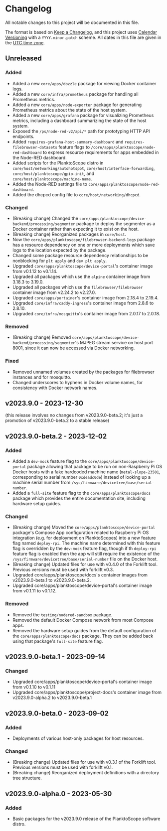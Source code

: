 # Changelog

All notable changes to this project will be documented in this file.

The format is based on [Keep a Changelog](https://keepachangelog.com/en/1.0.0/),
and this project uses [Calendar Versioning](https://calver.org/) with a `YYYY.minor.patch` scheme.
All dates in this file are given in the [UTC time zone](https://en.wikipedia.org/wiki/Coordinated_Universal_Time).

## Unreleased

### Added

- Added a new `core/apps/dozzle` package for viewing Docker container logs.
- Added a new `core/infra/prometheus` package for handling all Prometheus metrics.
- Added a new `core/apps/node-exporter` package for generating Prometheus metrics about the state of the host system.
- Added a new `core/apps/grafana` package for visualizing Prometheus metrics, including a dashboard summarizing the state of the host system.
- Exposed the `/ps/node-red-v2/api/*` path for prototyping HTTP API endpoints.
- Added `requires-grafana-host-summary-dashboard` and `requires-filebrowser-datasets` feature flags to `/core/apps/planktoscope/node-red-dashboard` to express resource requirements for apps embedded in the Node-RED dashboard.
- Added scripts for the PlanktoScope distro in `core/host/networking/autohotspot`, `core/host/interface-forwarding`, `core/host/planktoscope/gpio-init`, and `core/host/planktoscope/machine-name`.
- Added the Node-RED settings file to `core/apps/planktoscope/node-red-dashboard`.
- Added the dhcpcd config file to `core/host/networking/dhcpcd`.

### Changed

- (Breaking change) Changed the `core/apps/planktoscope/device-backend/processing/segmenter` package to deploy the segmenter as a Docker container rather than expecting it to exist on the host.
- (Breaking change) Reorganized packages in `core/host`.
- Now the `core/apps/planktoscope/filebrowser-backend-logs` package has a resource dependency on one or more deployments which save logs to the location expected by the package.
- Changed some package resource dependency relationships to be nonblocking for `plt apply` and `dev plt apply`.
- Upgraded `core/apps/planktoscope/device-portal`'s container image from v0.1.12 to v0.1.14.
- Upgraded all packages which use the `alpine` container image from 3.18.3 to 3.19.0.
- Upgraded all packages which use the `filebrowser/filebrowser` container image from v2.24.2 to v2.27.0.
- Upgraded `core/apps/portainer`'s container image from 2.18.4 to 2.19.4.
- Upgraded `core/infra/caddy-ingress`'s container image from 2.8.6 to 2.8.10.
- Upgraded `core/infra/mosquitto`'s container image from 2.0.17 to 2.0.18.

### Removed

- (Breaking change) Removed `core/apps/planktoscope/device-backend/processing/segmenter`'s MJPEG stream service on host port 8001, since it can now be accessed via Docker networking.

### Fixed

- Removed unnamed volumes created by the packages for filebrowser instances and for mosquitto.
- Changed underscores to hyphens in Docker volume names, for consistency with Docker network names.

## v2023.9.0 - 2023-12-30

(this release involves no changes from v2023.9.0-beta.2; it's just a promotion of v2023.9.0-beta.2 to a stable release)

## v2023.9.0-beta.2 - 2023-12-02

### Added

- Added a `dev-mock` feature flag to the `core/apps/planktoscope/device-portal` package allowing that package to be run on non-Raspberry Pi OS Docker hosts with a fake hardcoded machine name (`metal-slope-23501`, corresponding to serial number `0xdeadc0de`) instead of looking up a machine serial number from `/sys/firmware/devicetree/base/serial-number`.
- Added a `full-site` feature flag to the `core/apps/planktoscope/docs` package which provides the entire documentation site, including hardware setup guides.

### Changed

- (Breaking change) Moved the `core/apps/planktoscope/device-portal` package's Compose App configuration related to Raspberry Pi OS integration (e.g. for deployment on PlanktoScopes) into a new feature flag named `deploy-rpi`. The machine name determined with this feature flag is overridden by the `dev-mock` feature flag, though if th `deploy-rpi` feature flag is enabled then the app will still require the existence of the `/sys/firmware/devicetree/base/serial-number` file on the Docker host.
- (Breaking change) Updated files for use with v0.4.0 of the Forklift tool. Previous versions must be used with forklift v0.3.
- Upgraded core/apps/planktoscope/docs's container images from v2023.9.0-beta.1 to v2023.9.0-beta.2.
- Upgraded core/apps/planktoscope/device-portal's container image from v0.1.11 to v0.1.12.

### Removed

- Removed the `testing/nodered-sandbox` package.
- Removed the default Docker Compose network from most Compose apps.
- Removed the hardware setup guides from the default configuration of the `core/apps/planktoscope/docs` package. They can be added back using that package's `full-site` feature flag.

## v2023.9.0-beta.1 - 2023-09-14

### Changed

- Upgraded core/apps/planktoscope/device-portal's container image from v0.1.10 to v0.1.11
- Upgraded core/apps/planktoscope/project-docs's container image from v2023.9.0-alpha.2 to v2023.9.0-beta.1

## v2023.9.0-beta.0 - 2023-09-02

### Added

- Deployments of various host-only packages for host resources.

### Changed

- (Breaking change) Updated files for use with v0.3.1 of the Forklift tool. Previous versions must be used with forklift v0.1.
- (Breaking change) Reorganized deployment definitions with a directory tree structure.

## v2023.9.0-alpha.0 - 2023-05-30

### Added

- Basic packages for the v2023.9.0 release of the PlanktoScope software distro.
